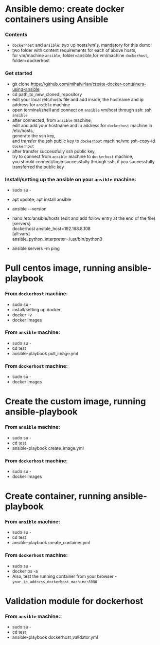 # Ansible demo: create docker containers using Ansible
### Contents
- `dockerhost` and `ansible`: two up hosts/vm's, mandatory for this demo!
- two folder with content requirements for each of above hosts,<br/>
  for vm/machine `ansible`, folder=ansible,for vm/machine `dockerhost`, folder=dockerhost

### Get started
- git clone https://github.com/mihaivirlan/create-docker-containers-using-ansible
- cd path_to_new_cloned_repository
- edit your local /etc/hosts file and add inside, the hostname and ip address for `ansible` machine
- open terminal/shell and connect on `ansible` vm/host through ssh: ssh `ansible`
- after connected, from `ansible` machine, <br/>
  edit and add your hostname and ip address for `dockerhost` machine in /etc/hosts, <br/>
  generate the ssh key, <br/>
  and transfer the ssh public key to `dockerhost` machine/vm: ssh-copy-id `dockerhost`
- after transfer successfully ssh public key,<br/> 
  try to connect from `ansible` machine to `dockerhost` machine,<br/> 
  you should connect/login successfully through ssh, if you successfully transferred the public key

### Install/setting up the ansible on your `ansible` machine:
- sudo su -
- apt update; apt install ansible
- ansible --version
- nano /etc/ansible/hosts (edit and add follow entry at the end of the file)<br/>
[servers]<br/>
dockerhost ansible_host=192.168.8.108<br/>
[all:vars]<br/>
ansible_python_interpreter=/usr/bin/python3

- ansible servers -m ping

# Pull centos image, running ansible-playbook
### From `dockerhost` machine:
- sudo su -
- install/setting up docker
- docker -v
- docker images

### From `ansible` machine:
- sudo su -
- cd test
- ansible-playbook pull_image.yml

### From `dockerhost` machine:
- sudo su -
- docker images

# Create the custom image, running ansible-playbook
### From `ansible` machine:
- sudo su -
- cd test
- ansible-playbook create_image.yml

### From `dockerhost` machine:
- sudo su -
- docker images


# Create container, running ansible-playbook
### From `ansible` machine:
- sudo su -
- cd test
- ansible-playbook create_container.yml

### From `dockerhost` machine:
- sudo su -
- docker ps -a
- Also, test the running container from your browser - `your_ip_address_dockerhost_machine:8080`

# Validation module for dockerhost
### From `ansible` machine::
- sudo su -
- cd test
- ansible-playbook dockerhost_validator.yml